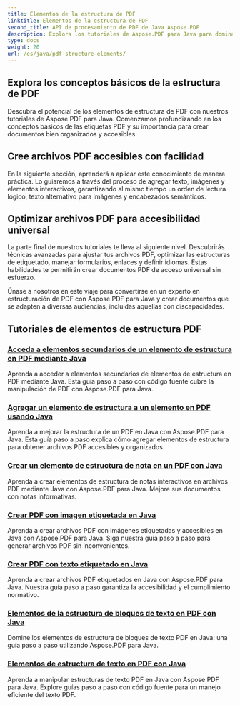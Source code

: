 ```yaml
---
title: Elementos de la estructura de PDF
linktitle: Elementos de la estructura de PDF
second_title: API de procesamiento de PDF de Java Aspose.PDF
description: Explora los tutoriales de Aspose.PDF para Java para dominar los elementos de la estructura de PDF. Crea archivos PDF organizados y accesibles sin esfuerzo.
type: docs
weight: 20
url: /es/java/pdf-structure-elements/
---
```


## Explora los conceptos básicos de la estructura de PDF

Descubra el potencial de los elementos de estructura de PDF con nuestros tutoriales de Aspose.PDF para Java. Comenzamos profundizando en los conceptos básicos de las etiquetas PDF y su importancia para crear documentos bien organizados y accesibles. 

## Cree archivos PDF accesibles con facilidad

En la siguiente sección, aprenderá a aplicar este conocimiento de manera práctica. Lo guiaremos a través del proceso de agregar texto, imágenes y elementos interactivos, garantizando al mismo tiempo un orden de lectura lógico, texto alternativo para imágenes y encabezados semánticos. 

## Optimizar archivos PDF para accesibilidad universal

La parte final de nuestros tutoriales te lleva al siguiente nivel. Descubrirás técnicas avanzadas para ajustar tus archivos PDF, optimizar las estructuras de etiquetado, manejar formularios, enlaces y definir idiomas. Estas habilidades te permitirán crear documentos PDF de acceso universal sin esfuerzo.

Únase a nosotros en este viaje para convertirse en un experto en estructuración de PDF con Aspose.PDF para Java y crear documentos que se adapten a diversas audiencias, incluidas aquellas con discapacidades.
## Tutoriales de elementos de estructura PDF
### [Acceda a elementos secundarios de un elemento de estructura en PDF mediante Java](./access-children-elements-of-structure-element-in-pdf-using-java/)
Aprenda a acceder a elementos secundarios de elementos de estructura en PDF mediante Java. Esta guía paso a paso con código fuente cubre la manipulación de PDF con Aspose.PDF para Java.
### [Agregar un elemento de estructura a un elemento en PDF usando Java](./add-structure-element-into-element-in-pdf-using-java/)
Aprenda a mejorar la estructura de un PDF en Java con Aspose.PDF para Java. Esta guía paso a paso explica cómo agregar elementos de estructura para obtener archivos PDF accesibles y organizados.
### [Crear un elemento de estructura de nota en un PDF con Java](./create-note-structure-element-in-pdf-using-java/)
Aprenda a crear elementos de estructura de notas interactivos en archivos PDF mediante Java con Aspose.PDF para Java. Mejore sus documentos con notas informativas.
### [Crear PDF con imagen etiquetada en Java](./create-pdf-with-tagged-image-in-java/)
Aprenda a crear archivos PDF con imágenes etiquetadas y accesibles en Java con Aspose.PDF para Java. Siga nuestra guía paso a paso para generar archivos PDF sin inconvenientes.
### [Crear PDF con texto etiquetado en Java](./create-pdf-with-tagged-text-in-java/)
Aprenda a crear archivos PDF etiquetados en Java con Aspose.PDF para Java. Nuestra guía paso a paso garantiza la accesibilidad y el cumplimiento normativo.
### [Elementos de la estructura de bloques de texto en PDF con Java](./text-block-structure-elements-in-pdf-using-java/)
Domine los elementos de estructura de bloques de texto PDF en Java: una guía paso a paso utilizando Aspose.PDF para Java.
### [Elementos de estructura de texto en PDF con Java](./text-structure-elements-in-pdf-using-java/)
Aprenda a manipular estructuras de texto PDF en Java con Aspose.PDF para Java. Explore guías paso a paso con código fuente para un manejo eficiente del texto PDF.
